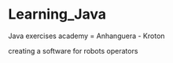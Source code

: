 # Learning_Java
Java exercises academy = Anhanguera - Kroton

creating a software for robots operators
